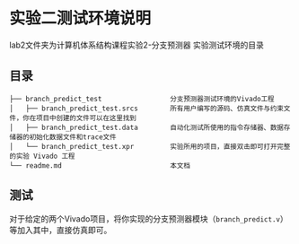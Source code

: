 # 实验二测试环境说明

lab2文件夹为计算机体系结构课程实验2-分支预测器 实验测试环境的目录

## 目录
```
├── branch_predict_test                 分支预测器测试环境的Vivado工程
│   ├── branch_predict_test.srcs        所有用户编写的源码、仿真文件与约束文件，你在项目中创建的文件可以在这里找到
│   ├── branch_predict_test.data        自动化测试所使用的指令存储器、数据存储器的初始化数据文件和trace文件
│   └── branch_predict_test.xpr         实验所用的项目，直接双击即可打开完整的实验 Vivado 工程
└── readme.md                           本文档
```

## 测试

对于给定的两个Vivado项目，将你实现的分支预测器模块（```branch_predict.v```）等加入其中，直接仿真即可。